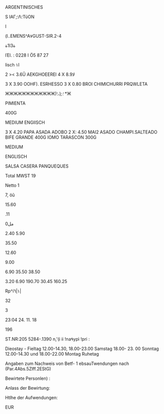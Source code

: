 ARGENTINISCHES

S
ΙΑΓ;؛Λ؛ΤϋΟΝ

I

(l..EMENS^A٧GUST-SIR.2-4

ة3ا1ة

ΙΈΙ.  :  0228  ا Ö5  87  27

lisch  ا١

2 ><  3.6Û
AEKGHOEEREl
4  X  8.9لا

3  X  3.90
OOHF).  ESRHESSO
3  X  0.80
BROI  CHIMICHURRI
PRQWLETA

ЖЖЖ*ЖЖ*ЖЖЖ*ЖЖЖЖ)؛;*(،؛ *Ж

PIMIENTA

400G

MEDIUM
ENGIISCH

3  X  4.20
PAPA  ASADA  ADOBO
2  X:  4.50
ΜΑΙ2  ASADO
CHAMPI.SALTEADO
BIFE  GRANDE  400G
lOMO  TARASCON  300G

MEDIUM

ENGLISCH

SALSA  CASERA
PANQUEQUES

Total
MWST  19

Netto  1

7, öû

15.60

.11

مل0

2.40
5.90

35.50

12.60

9.00

6.90
35.50
38.50

3.20
6.90
190.70
30.45
160.25

Rp^i١|٦|

32

3

23:04  24. 11. 18

196

ST.NR:205  5284-.1390
n,'(i ii !na٩ypì !pri :

Dieostay  -  Fieltag
12.00-14.30, 18.00-23.00
Samstag  18.00-  23.  00
Sonntag  12.00-14.30
und  18.00-22.00
Montag  Ruhetag

Angaben  zum  Nachweis  von
Betf- 1  ebsauTwendungen  nach
(Par.4Abs.5Zlff.2EStG)

Bewirtete  Personlen) :

Anlass  der  Bewirtung:

Htlhe  der  Aufwendungen:

EUR

